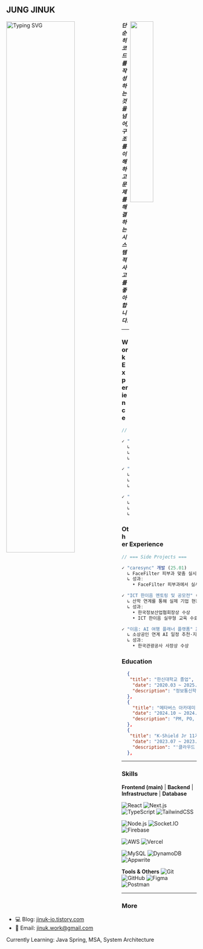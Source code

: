 ## JUNG JINUK

<img align="left" width="60%" src="https://readme-typing-svg.herokuapp.com?font=Fira+Code&weight=400&size=18&pause=100&color=4a5568&center=false&vCenter=true&width=400&lines=Junior+Frontend+Developer;Future+Architect" alt="Typing SVG" />

<img align="right" width="35%" src="https://github-readme-stats.vercel.app/api?username=archbyuk&show_icons=true&theme=default&hide_border=true&bg_color=ffffff&title_color=24292e&text_color=586069&icon_color=959da5" />

***단순히 코드를 작성하는 것을 넘어, 구조를 이해하고 문제를 해결하는 시스템적 사고를 좋아합니다.***

---

### Work Experience
```js
// === Professional Experience ===

✓ "VR 영어 회화 학습 플랫폼 LMS 개발", 깡총영어 프로젝트 (24.07 ~ 24.09, 25.03 ~ 25.05)
  ↳ 개요: VR 환경에서 초등학생이 영어 회화 연습을 실시간으로 학습·관리할 수 있는 교육 플랫폼, 교사용 LMS 구축 및 운영
  ↳ 역할: 프론트엔드 개발자
  ↳ 성과: WebRTC + Socket.io 기반 실시간 모니터링, JWT 인증 시스템, 5개 초등학교 200명 사용자 운영

✓ "스마트링 관제 시스템 개발" 프로젝트 참여 (25.03 ~ 25.05)
  ↳ 개요: 태안군 노인의 생체 데이터를 수집·분석하여 실시간으로 상태를 모니터링하는 헬스케어 관제 시스템 설계
  ↳ 역할: 시스템 설계 및 백엔드 구축 참여
  ↳ 성과: 전체 시스템 플로우 설계, NestJS 백엔드 구축, 기술화 문서 작성

✓ "보행 연구·분석 시스템 개발" 프로젝트 (24.10 ~ 24.12)  
  ↳ 개요: 고령자의 보행 영상 데이터를 AI 모델로 분석하여 이상 징후를 탐지·시각화하는 연구용 서비스 개발
  ↳ 역할: 개발 총괄
  ↳ 성과: Next.js Server Action 기반 영상 처리 API, AWS Lambda/S3 서버리스 인프라, 실사용 운영
```

### Other Experience
```ts
// === Side Projects ===

✓ "caresync" 개발 (25.01)  
  ↳ FaceFilter 피부과 맞춤 실시간 타이머 기반 환자 상태 대시보드 및 위치·시간 추적 시스템 개발
  ↳ 성과:
    • FaceFilter 피부과에서 실사용

✓ "ICT 한이음 멘토링 및 공모전" (24.04 ~ 24.12)
  ↳ 산학 연계를 통해 실제 기업 현장 기술과 개발 프로세스를 경험하며 '깡총영어' 프로젝트를 대상으로 멘토링과 공모전에 참여하여 실무 역량을 강화한 실무형 교육과정 
  ↳ 성과:  
    • 한국정보산업협회장상 수상
    • ICT 한이음 실무형 교육 수료

✓ "이음: AI 여행 플래너 플랫폼" 프로젝트 (24.04 ~ 24.08)  
  ↳ 소상공인 연계 AI 일정 추천·지도 시각화 기능 제공 플랫폼 
  ↳ 성과:  
    • 한국관광공사 사장상 수상
```
### Education
```json
  {
   "title": "한신대학교 졸업",
    "date": "2020.03 ~ 2025.02",
    "description": "정보통신학부",
  },
  {
    "title": "메타버스 아카데미 3기",
    "date": "2024.10 ~ 2024.12",
    "description": "PM, PO, Dev 관련 실무자 멘토링 과정 수료",
  },
  {
   "title": "K-Shield Jr 11기",
    "date": "2023.07 ~ 2023.10",
    "description": "'클라우드 보안 운영' 교육 과정 수료",
  },
```
---

### Skills

**Frontend (main)** | **Backend** | **Infrastructure** | **Database**

![React](https://img.shields.io/badge/-React-20232A?style=flat&logo=react)
![Next.js](https://img.shields.io/badge/-Next.js-000000?style=flat&logo=nextdotjs)
![TypeScript](https://img.shields.io/badge/-TypeScript-3178C6?style=flat&logo=typescript&logoColor=white)
![TailwindCSS](https://img.shields.io/badge/-TailwindCSS-06B6D4?style=flat&logo=tailwindcss)

![Node.js](https://img.shields.io/badge/-Node.js-339933?style=flat&logo=node.js)
![Socket.IO](https://img.shields.io/badge/-Socket.IO-010101?style=flat&logo=socket.io)
![Firebase](https://img.shields.io/badge/-Firebase-FFCA28?style=flat&logo=firebase&logoColor=black)

![AWS](https://img.shields.io/badge/-AWS-232F3E?style=flat&logo=amazonaws)
![Vercel](https://img.shields.io/badge/-Vercel-000000?style=flat&logo=vercel)

![MySQL](https://img.shields.io/badge/-MySQL-4479A1?style=flat&logo=mysql&logoColor=white)
![DynamoDB](https://img.shields.io/badge/-DynamoDB-4053D6?style=flat&logo=amazondynamodb)
![Appwrite](https://img.shields.io/badge/-Appwrite-F02E65?style=flat&logo=appwrite&logoColor=white)

**Tools & Others**
![Git](https://img.shields.io/badge/-Git-F05032?style=flat&logo=git&logoColor=white)
![GitHub](https://img.shields.io/badge/-GitHub-181717?style=flat&logo=github)
![Figma](https://img.shields.io/badge/-Figma-F24E1E?style=flat&logo=figma&logoColor=white)
![Postman](https://img.shields.io/badge/-Postman-FF6C37?style=flat&logo=postman&logoColor=white)

---
### More
- 💻 Blog: [jinuk-io.tistory.com](https://jinuk-io.tistory.com/)
- 📮 Email: jinuk.work@gmail.com

Currently Learning: Java Spring, MSA, System Architecture
